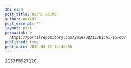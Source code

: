 ```yaml
---
ID: 6174
post_title: Hichi 95/O6
author: Amik91
post_excerpt: ""
layout: post
permalink: >
  https://portalrepository.com/2018/08/12/hichi-95-o6/
published: true
post_date: 2018-08-12 14:49:55
---
```

<pre>2133FB92712C</pre>